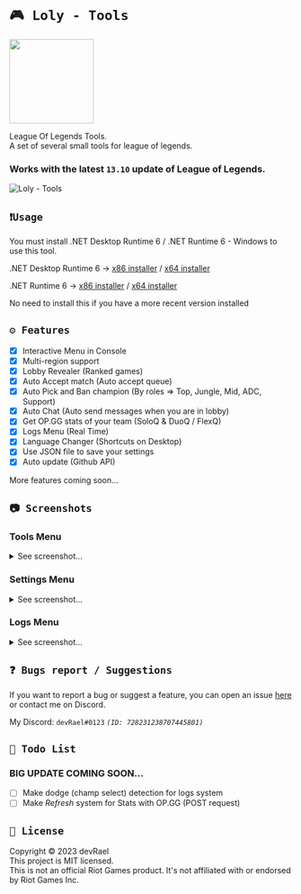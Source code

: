 ﻿# `🎮 Loly - Tools`

<img src="https://i.imgur.com/irDTPDC.png" width="150" alt=""/>

League Of Legends Tools.<br>
A set of several small tools for league of legends.

### Works with the latest `13.10` update of League of Legends.

![Loly - Tools](https://i.imgur.com/8o9dfBC.png)

## `❗Usage`

You must install .NET Desktop Runtime 6 / .NET Runtime 6 - Windows to use this tool.

.NET Desktop Runtime
6 -> [x86 installer](https://dotnet.microsoft.com/en-us/download/dotnet/thank-you/runtime-desktop-6.0.16-windows-x86-installer) /
[x64 installer](https://dotnet.microsoft.com/en-us/download/dotnet/thank-you/runtime-desktop-6.0.16-windows-x64-installer)

.NET Runtime
6 -> [x86 installer](https://dotnet.microsoft.com/en-us/download/dotnet/thank-you/runtime-6.0.16-windows-x86-installer) /
[x64 installer](https://dotnet.microsoft.com/en-us/download/dotnet/thank-you/runtime-6.0.16-windows-x64-installer)

No need to install this if you have a more recent version installed<br>

## `⚙️ Features`

- [x] Interactive Menu in Console
- [x] Multi-region support
- [x] Lobby Revealer (Ranked games)
- [x] Auto Accept match (Auto accept queue)
- [x] Auto Pick and Ban champion (By roles => Top, Jungle, Mid, ADC, Support)
- [x] Auto Chat (Auto send messages when you are in lobby)
- [x] Get OP.GG stats of your team (SoloQ & DuoQ / FlexQ)
- [x] Logs Menu (Real Time)
- [x] Language Changer (Shortcuts on Desktop)
- [x] Use JSON file to save your settings
- [x] Auto update (Github API)

More features coming soon...

## `📷 Screenshots`

### Tools Menu

<details>
<summary>See screenshot...</summary>
<img src="https://i.imgur.com/Dnmqt3Y.png" alt="devRael1">
</details>

### Settings Menu

<details>
<summary>See screenshot...</summary>
<img src="https://i.imgur.com/pbCghK5.png" alt="devRael1">
</details>

### Logs Menu

<details>
<summary>See screenshot...</summary>
<img src="https://i.imgur.com/1ggLk5l.png" alt="devRael1">
</details>

## `❓ Bugs report / Suggestions`

If you want to report a bug or suggest a feature, you can open an
issue [here](https://github.com/devRael1/LolyTools/issues) or contact me on Discord.

My Discord: `devRael#0123` *`(ID: 728231238707445801)`*

## `🧾 Todo List`

### BIG UPDATE COMING SOON...

- [ ] Make dodge (champ select) detection for logs system
- [ ] Make *Refresh* system for Stats with OP.GG (POST request)

## `📝 License`

Copyright © 2023 devRael<br>
This project is MIT licensed.<br>
This is not an official Riot Games product. It's not affiliated with or endorsed by Riot Games Inc.